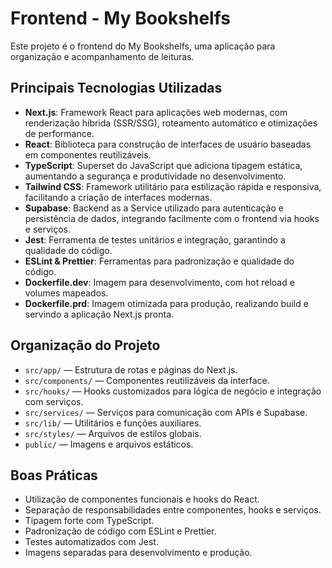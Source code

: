 # Frontend - My Bookshelfs

Este projeto é o frontend do My Bookshelfs, uma aplicação para organização e acompanhamento de leituras.

## Principais Tecnologias Utilizadas

- **Next.js**: Framework React para aplicações web modernas, com renderização híbrida (SSR/SSG), roteamento automático e otimizações de performance.
- **React**: Biblioteca para construção de interfaces de usuário baseadas em componentes reutilizáveis.
- **TypeScript**: Superset do JavaScript que adiciona tipagem estática, aumentando a segurança e produtividade no desenvolvimento.
- **Tailwind CSS**: Framework utilitário para estilização rápida e responsiva, facilitando a criação de interfaces modernas.
- **Supabase**: Backend as a Service utilizado para autenticação e persistência de dados, integrando facilmente com o frontend via hooks e serviços.
- **Jest**: Ferramenta de testes unitários e integração, garantindo a qualidade do código.
- **ESLint & Prettier**: Ferramentas para padronização e qualidade do código.
- **Dockerfile.dev**: Imagem para desenvolvimento, com hot reload e volumes mapeados.
- **Dockerfile.prd**: Imagem otimizada para produção, realizando build e servindo a aplicação Next.js pronta.


## Organização do Projeto

- `src/app/` — Estrutura de rotas e páginas do Next.js.
- `src/components/` — Componentes reutilizáveis da interface.
- `src/hooks/` — Hooks customizados para lógica de negócio e integração com serviços.
- `src/services/` — Serviços para comunicação com APIs e Supabase.
- `src/lib/` — Utilitários e funções auxiliares.
- `src/styles/` — Arquivos de estilos globais.
- `public/` — Imagens e arquivos estáticos.

## Boas Práticas

- Utilização de componentes funcionais e hooks do React.
- Separação de responsabilidades entre componentes, hooks e serviços.
- Tipagem forte com TypeScript.
- Padronização de código com ESLint e Prettier.
- Testes automatizados com Jest.
- Imagens separadas para desenvolvimento e produção.